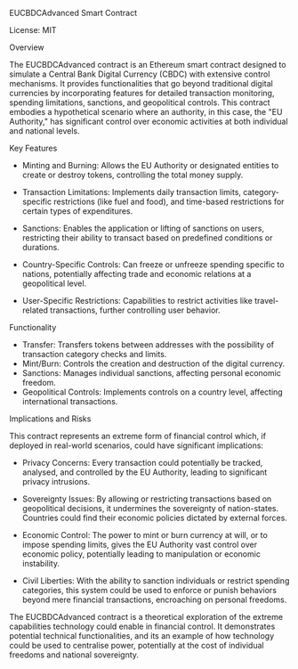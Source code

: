 EUCBDCAdvanced Smart Contract

License: MIT

Overview

The EUCBDCAdvanced contract is an Ethereum smart contract designed to simulate a Central Bank Digital Currency (CBDC) with extensive control mechanisms. It provides functionalities that go beyond traditional digital currencies by incorporating features for detailed transaction monitoring, spending limitations, sanctions, and geopolitical controls. This contract embodies a hypothetical scenario where an authority, in this case, the "EU Authority," has significant control over economic activities at both individual and national levels.

Key Features

- Minting and Burning: Allows the EU Authority or designated entities to create or destroy tokens, controlling the total money supply.
  
- Transaction Limitations: Implements daily transaction limits, category-specific restrictions (like fuel and food), and time-based restrictions for certain types of expenditures.

- Sanctions: Enables the application or lifting of sanctions on users, restricting their ability to transact based on predefined conditions or durations.

- Country-Specific Controls: Can freeze or unfreeze spending specific to nations, potentially affecting trade and economic relations at a geopolitical level.

- User-Specific Restrictions: Capabilities to restrict activities like travel-related transactions, further controlling user behavior.

Functionality

- Transfer: Transfers tokens between addresses with the possibility of transaction category checks and limits.
- Mint/Burn: Controls the creation and destruction of the digital currency.
- Sanctions: Manages individual sanctions, affecting personal economic freedom.
- Geopolitical Controls: Implements controls on a country level, affecting international transactions.

Implications and Risks

This contract represents an extreme form of financial control which, if deployed in real-world scenarios, could have significant implications:

- Privacy Concerns: Every transaction could potentially be tracked, analysed, and controlled by the EU Authority, leading to significant privacy intrusions.

- Sovereignty Issues: By allowing or restricting transactions based on geopolitical decisions, it undermines the sovereignty of nation-states. Countries could find their economic policies dictated by external forces.

- Economic Control: The power to mint or burn currency at will, or to impose spending limits, gives the EU Authority vast control over economic policy, potentially leading to manipulation or economic instability.

- Civil Liberties: With the ability to sanction individuals or restrict spending categories, this system could be used to enforce or punish behaviors beyond mere financial transactions, encroaching on personal freedoms.

The EUCBDCAdvanced contract is a theoretical exploration of the extreme capabilities technology could enable in financial control. It demonstrates potential technical functionalities, and its an example of how technology could be used to centralise power, potentially at the cost of individual freedoms and national sovereignty. 
